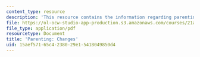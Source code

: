 ```yaml
---
content_type: resource
description: 'This resource contains the information regarding parenting: changes.'
file: https://ol-ocw-studio-app-production.s3.amazonaws.com/courses/21a-230j-the-contemporary-american-family-spring-2004/15aef57165c4238029e15418049850d4_MIT21A_230JS04_15hetz.pdf
file_type: application/pdf
resourcetype: Document
title: 'Parenting: Changes'
uid: 15aef571-65c4-2380-29e1-5418049850d4
---
```

